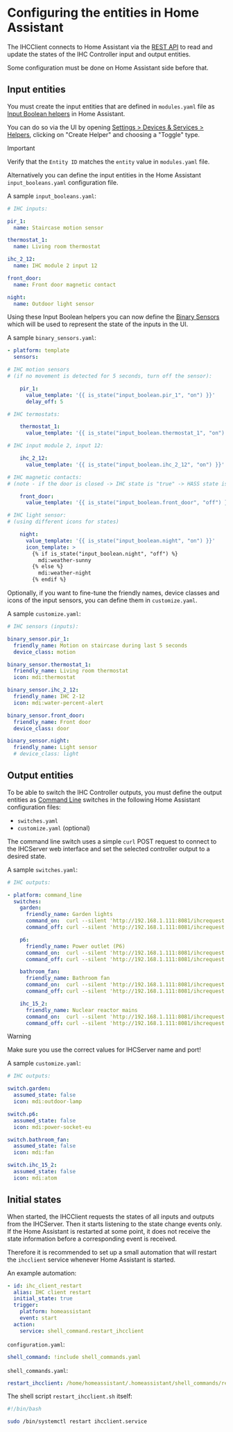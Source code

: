 # Configuring the entities in Home Assistant

The IHCClient connects to Home Assistant via the
[REST API](https://developers.home-assistant.io/docs/api/rest/)
to read and update the states of the IHC Controller input and output entities.

Some configuration must be done on Home Assistant side before that.

## Input entities

You must create the input entities that are defined in `modules.yaml` file as
[Input Boolean helpers](https://www.home-assistant.io/integrations/input_boolean/) in Home
Assistant.

You can do so via the UI by opening
[Settings > Devices & Services > Helpers](https://my.home-assistant.io/redirect/helpers),
clicking on "Create Helper" and choosing a "Toggle" type.

> [!IMPORTANT]
> Verify that the `Entity ID` matches the `entity` value in `modules.yaml` file.

Alternatively you can define the input entities in the Home Assistant
`input_booleans.yaml` configuration file.

A sample `input_booleans.yaml`:

```yaml
# IHC inputs:

pir_1:
  name: Staircase motion sensor

thermostat_1:
  name: Living room thermostat

ihc_2_12:
  name: IHC module 2 input 12

front_door:
  name: Front door magnetic contact

night:
  name: Outdoor light sensor
```

Using these Input Boolean helpers you can now define the
[Binary Sensors](https://www.home-assistant.io/integrations/binary_sensor)
which will be used to represent the state of the inputs in the UI.

A sample `binary_sensors.yaml`:

```yaml
- platform: template
  sensors:

# IHC motion sensors
# (if no movement is detected for 5 seconds, turn off the sensor):

    pir_1:
      value_template: '{{ is_state("input_boolean.pir_1", "on") }}'
      delay_off: 5

# IHC termostats:

    thermostat_1:
      value_template: '{{ is_state("input_boolean.thermostat_1", "on") }}'

# IHC input module 2, input 12:

    ihc_2_12:
      value_template: '{{ is_state("input_boolean.ihc_2_12", "on") }}'

# IHC magnetic contacts:
# (note - if the door is closed -> IHC state is "true" -> HASS state is "off")

    front_door:
      value_template: '{{ is_state("input_boolean.front_door", "off") }}'

# IHC light sensor:
# (using different icons for states)

    night:
      value_template: '{{ is_state("input_boolean.night", "on") }}'
      icon_template: >
        {% if is_state("input_boolean.night", "off") %}
          mdi:weather-sunny
        {% else %}
          mdi:weather-night
        {% endif %}
```

Optionally, if you want to fine-tune the friendly names, device classes and
icons of the input sensors, you can define them in `customize.yaml`.

A sample `customize.yaml`:

```yaml
# IHC sensors (inputs):

binary_sensor.pir_1:
  friendly_name: Motion on staircase during last 5 seconds
  device_class: motion

binary_sensor.thermostat_1:
  friendly_name: Living room thermostat
  icon: mdi:thermostat

binary_sensor.ihc_2_12:
  friendly_name: IHC 2-12
  icon: mdi:water-percent-alert

binary_sensor.front_door:
  friendly_name: Front door
  device_class: door

binary_sensor.night:
  friendly_name: Light sensor
  # device_class: light
```

## Output entities

To be able to switch the IHC Controller outputs, you must define the output
entities as [Command Line](https://www.home-assistant.io/integrations/command_line)
switches in the following Home Assistant configuration files:

- `switches.yaml`
- `customize.yaml` (optional)

The command line switch uses a simple `curl` POST request to connect to the
IHCServer web interface and set the selected controller output to a desired
state.

A sample `switches.yaml`:

```yaml
# IHC outputs:

- platform: command_line
  switches:
    garden:
      friendly_name: Garden lights
      command_on:  curl --silent 'http://192.168.1.111:8081/ihcrequest' --data-binary '{"type":"setOutput","moduleNumber":4,"ioNumber":3,"state":true}'
      command_off: curl --silent 'http://192.168.1.111:8081/ihcrequest' --data-binary '{"type":"setOutput","moduleNumber":4,"ioNumber":3,"state":false}'

    p6:
      friendly_name: Power outlet (P6)
      command_on:  curl --silent 'http://192.168.1.111:8081/ihcrequest' --data-binary '{"type":"setOutput","moduleNumber":5,"ioNumber":6,"state":true}'
      command_off: curl --silent 'http://192.168.1.111:8081/ihcrequest' --data-binary '{"type":"setOutput","moduleNumber":5,"ioNumber":6,"state":false}'

    bathroom_fan:
      friendly_name: Bathroom fan
      command_on:  curl --silent 'http://192.168.1.111:8081/ihcrequest' --data-binary '{"type":"setOutput","moduleNumber":8,"ioNumber":1,"state":true}'
      command_off: curl --silent 'http://192.168.1.111:8081/ihcrequest' --data-binary '{"type":"setOutput","moduleNumber":8,"ioNumber":1,"state":false}'

    ihc_15_2:
      friendly_name: Nuclear reactor mains
      command_on:  curl --silent 'http://192.168.1.111:8081/ihcrequest' --data-binary '{"type":"setOutput","moduleNumber":15,"ioNumber":2,"state":true}'
      command_off: curl --silent 'http://192.168.1.111:8081/ihcrequest' --data-binary '{"type":"setOutput","moduleNumber":15,"ioNumber":2,"state":false}'
```

> [!WARNING]
> Make sure you use the correct values for IHCServer name and port!

A sample `customize.yaml`:

```yaml
# IHC outputs:

switch.garden:
  assumed_state: false
  icon: mdi:outdoor-lamp

switch.p6:
  assumed_state: false
  icon: mdi:power-socket-eu

switch.bathroom_fan:
  assumed_state: false
  icon: mdi:fan

switch.ihc_15_2:
  assumed_state: false
  icon: mdi:atom
```

## Initial states

When started, the IHCClient requests the states of all inputs and outputs
from the IHCServer. Then it starts listening to the state change events only.
If the Home Assistant is restarted at some point, it does not receive the
state information before a corresponding event is received.

Therefore it is recommended to set up a small automation that will restart the
`ihcclient` service whenever Home Assistant is started.

An example automation:

```yaml
- id: ihc_client_restart
  alias: IHC client restart
  initial_state: true
  trigger:
    platform: homeassistant
    event: start
  action:
    service: shell_command.restart_ihcclient
```

`configuration.yaml`:

```yaml
shell_command: !include shell_commands.yaml
```

`shell_commands.yaml`:

```yaml
restart_ihcclient: /home/homeassistant/.homeassistant/shell_commands/restart_ihcclient.sh
```

The shell script `restart_ihcclient.sh` itself:

```bash
#!/bin/bash

sudo /bin/systemctl restart ihcclient.service
```
